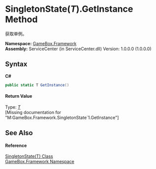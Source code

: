 # SingletonState(*T*).GetInstance Method 
 

获取单例。

**Namespace:**&nbsp;<a href="a8957fe6-9cc0-3a6d-cd5c-a2a246efee1e">GameBox.Framework</a><br />**Assembly:**&nbsp;ServiceCenter (in ServiceCenter.dll) Version: 1.0.0.0 (1.0.0.0)

## Syntax

**C#**<br />
``` C#
public static T GetInstance()
```


#### Return Value
Type: <a href="bbd1149b-7e22-3ee9-1a83-d284ea01ec5f">*T*</a><br />\[Missing <returns> documentation for "M:GameBox.Framework.SingletonState`1.GetInstance"\]

## See Also


#### Reference
<a href="bbd1149b-7e22-3ee9-1a83-d284ea01ec5f">SingletonState(T) Class</a><br /><a href="a8957fe6-9cc0-3a6d-cd5c-a2a246efee1e">GameBox.Framework Namespace</a><br />